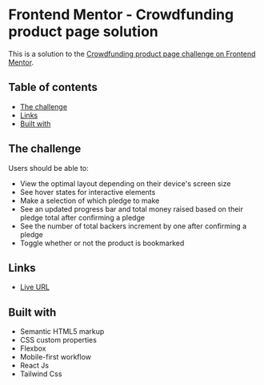 
# Frontend Mentor - Crowdfunding product page solution

This is a solution to the [Crowdfunding product page challenge on Frontend Mentor](https://www.frontendmentor.io/challenges/crowdfunding-product-page-7uvcZe7ZR). 

## Table of contents

- [The challenge](#the-challenge)
- [Links](#links)
- [Built with](#built-with)

## The challenge

Users should be able to:

- View the optimal layout depending on their device's screen size
- See hover states for interactive elements
- Make a selection of which pledge to make
- See an updated progress bar and total money raised based on their pledge total after confirming a pledge
- See the number of total backers increment by one after confirming a pledge
- Toggle whether or not the product is bookmarked

## Links

- [Live URL](https://crowdfunding-product-sara11211.netlify.app/)


## Built with

- Semantic HTML5 markup
- CSS custom properties
- Flexbox
- Mobile-first workflow
- React Js
- Tailwind Css


